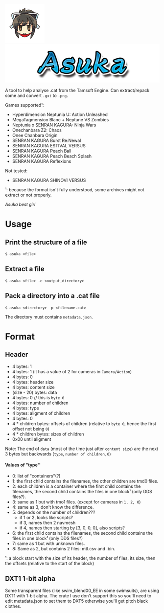 ![Asuka's face](images/face.png) ![Asuka's name](images/name.png)

A tool to help analyse .cat from the Tamsoft Engine. Can extract/repack some and convert `.gxt` to `.png`.

Games supported¹:

* Hyperdimension Neptunia U: Action Unleashed
* MegaTagmension Blanc + Neptune VS Zombies
* Neptunia x SENRAN KAGURA: Ninja Wars
* Onechanbara Z2: Chaos
* Onee Chanbara Origin
* SENRAN KAGURA Burst Re:Newal
* SENRAN KAGURA ESTIVAL VERSUS
* SENRAN KAGURA Peach Ball
* SENRAN KAGURA Peach Beach Splash
* SENRAN KAGURA Reflexions

Not tested:

* SENRAN KAGURA SHINOVI VERSUS

¹: because the format isn't fully understood, some archives might not extract or not properly.

_Asuka best girl_

# Usage

## Print the structure of a file

```console
$ asuka <file>
```

## Extract a file

```console
$ asuka <file> -e <output_directory>
```

## Pack a directory into a .cat file

```console
$ asuka <directory> -p <filename.cat>
```

The directory must contains `metadata.json`.

# Format

## Header

- 4 bytes: 1
- 4 bytes: 1 (it has a value of 2 for cameras in `Camera/Action`)
- 4 bytes: 0
- 4 bytes: header size
- 4 bytes: content size
- (size - 20) bytes: data
- 4 bytes: 0 // this is `byte 0`
- 4 bytes: number of children
- 4 bytes: type
- 4 bytes: aligment of children
- 4 bytes: 0
- 4 * children bytes: offsets of children (relative to `byte 0`, hence the first offset not being `0`)
- 4 * children bytes: sizes of children
- 0x00 until aligment

Note: The end of `data` (most of the time just after `content size`) are the next 3 bytes but backwards (`type`, `number of children`, `0`)

#### Values of "type"

- 0: list of "containers"(?)
- 1: the first child contains the filenames, the other children are tmd0 files.
- 2: each children is a container where the first child contains the filenames, the second child contains the files in one block¹ (only DDS files?).
- 3: same as 1 but with tmo1 files. (except for cameras in `1, 2, 0`)
- 4: same as 3, don't know the difference.
- 5: depends on the number of children???
    - if 1 or 2, looks like scripts?
    - if 3, names then 2 navmesh
    - if 4, names then starting by [3, 0, 0, 0], also scripts?
- 6: the first child contains the filenames, the second child contains the files in one block¹ (only DDS files?)
- 7: same as 1 but with unknown files.
- 8: Same as 2, but contains 2 files: mtl.csv and <model>.bin.

¹: a block start with the size of its header, the number of files, its size, then the offsets (relative to the start of the block)

## DXT1 1-bit alpha

Some transparent files (like swim_blend00_EE in some swimsuits), are using DXT1 with 1-bit alpha. The crate I use don't support this so you'll need to edit metadata.json to set them to DXT5 otherwise you'll get pitch black clothes.